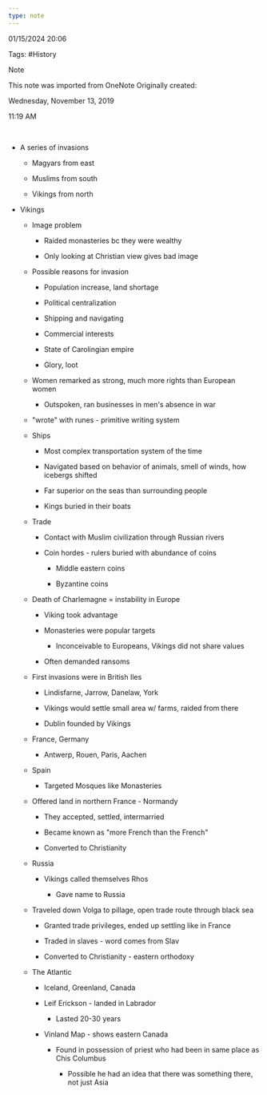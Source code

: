 ```yaml
---
type: note
---
```

01/15/2024 20:06

Tags: #History 

>[!note]
>This note was imported from OneNote 
>Originally created:
>
>Wednesday, November 13, 2019
>
>11:19 AM

 

-   A series of invasions

    -   Magyars from east

    -   Muslims from south

    -   Vikings from north

-   Vikings

    -   Image problem

        -   Raided monasteries bc they were wealthy

        -   Only looking at Christian view gives bad image

    -   Possible reasons for invasion

        -   Population increase, land shortage

        -   Political centralization

        -   Shipping and navigating

        -   Commercial interests

        -   State of Carolingian empire

        -   Glory, loot

    -   Women remarked as strong, much more rights than European women

        -   Outspoken, ran businesses in men's absence in war

    -   "wrote" with runes - primitive writing system

    -   Ships

        -   Most complex transportation system of the time

        -   Navigated based on behavior of animals, smell of winds, how icebergs shifted

        -   Far superior on the seas than surrounding people

        -   Kings buried in their boats

    -   Trade

        -   Contact with Muslim civilization through Russian rivers

        -   Coin hordes - rulers buried with abundance of coins

            -   Middle eastern coins

            -   Byzantine coins

    -   Death of Charlemagne = instability in Europe

        -   Viking took advantage

        -   Monasteries were popular targets

            -   Inconceivable to Europeans, Vikings did not share values

        -   Often demanded ransoms

    -   First invasions were in British Iles

        -   Lindisfarne, Jarrow, Danelaw, York

        -   Vikings would settle small area w/ farms, raided from there

        -   Dublin founded by Vikings

    -   France, Germany

        -   Antwerp, Rouen, Paris, Aachen

    -   Spain

        -   Targeted Mosques like Monasteries

    -   Offered land in northern France - Normandy

        -   They accepted, settled, intermarried

        -   Became known as "more French than the French"

        -   Converted to Christianity

    -   Russia

        -   Vikings called themselves Rhos

            -   Gave name to Russia

    -   Traveled down Volga to pillage, open trade route through black sea

        -   Granted trade privileges, ended up settling like in France

        -   Traded in slaves - word comes from Slav

        -   Converted to Christianity - eastern orthodoxy

    -   The Atlantic

        -   Iceland, Greenland, Canada

        -   Leif Erickson - landed in Labrador

            -   Lasted 20-30 years

        -   Vinland Map - shows eastern Canada

            -   Found in possession of priest who had been in same place as Chis Columbus

                -   Possible he had an idea that there was something there, not just Asia


